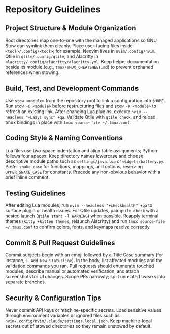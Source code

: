 # Repository Guidelines

## Project Structure & Module Organization
Root directories map one-to-one with the managed applications so GNU Stow can symlink them cleanly. Place user-facing files inside `<tool>/.config/<tool>`; for example, Neovim lives in `nvim/.config/nvim`, Qtile in `qtile/.config/qtile`, and Alacritty in `alacritty/.config/alacritty/alacritty.yml`. Keep helper documentation beside its module (e.g., `tmux/TMUX_CHEATSHEET.md`) to prevent orphaned references when stowing.

## Build, Test, and Development Commands
Use `stow <module>` from the repository root to link a configuration into `$HOME`. Run `stow -D <module>` before restructuring files and `stow -R <module>` to refresh an existing link. After changing Lua plugins, execute `nvim --headless "+Lazy! sync" +qa`. Validate Qtile with `qtile check`, and reload tmux bindings in place with `tmux source-file ~/.tmux.conf`.

## Coding Style & Naming Conventions
Lua files use two-space indentation and align table assignments; Python follows four spaces. Keep directory names lowercase and choose descriptive module paths such as `settings/java.lua` or `widgets/battery.py`. Prefer `snake_case` for functions, mappings, and options, reserving `UPPER_SNAKE_CASE` for constants. Precede any non-obvious behavior with a brief inline comment.

## Testing Guidelines
After editing Lua modules, run `nvim --headless "+checkhealth" +qa` to surface plugin or health issues. For Qtile updates, pair `qtile check` with a nested launch (`qtile start -l WARNING`) when possible. Reapply terminal themes (`kitty +kitten themes`, relaunch Alacritty) and run `tmux source-file ~/.tmux.conf` to confirm colors, fonts, and keymaps resolve correctly.

## Commit & Pull Request Guidelines
Commit subjects begin with an emoji followed by a Title Case summary (for instance, `✨ Add New Statusline`). In the body, list affected modules and the validation commands you ran. Pull requests should enumerate touched modules, describe manual or automated verification, and attach screenshots for UI changes. Scope PRs narrowly; split unrelated tweaks into separate branches.

## Security & Configuration Tips
Never commit API keys or machine-specific secrets. Load sensitive values through environment variables or ignored files such as `nvim/.config/nvim/.claude/settings.local.json`. Keep machine-local secrets out of stowed directories so they remain unstowed by default.
